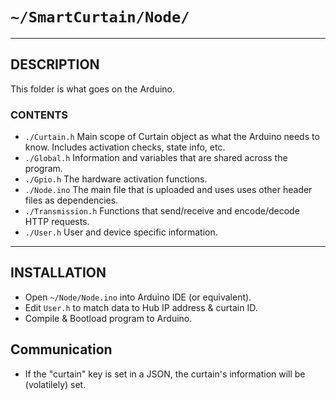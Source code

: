 # `~/SmartCurtain/Node/`

---

## DESCRIPTION
This folder is what goes on the Arduino.

### CONTENTS
- `./Curtain.h` Main scope of Curtain object as what the Arduino needs to know.  Includes activation checks, state info, etc.
- `./Global.h` Information and variables that are shared across the program.
- `./Gpio.h` The hardware activation functions.
- `./Node.ino` The main file that is uploaded and uses uses other header files as dependencies.
- `./Transmission.h` Functions that send/receive and encode/decode HTTP requests.
- `./User.h` User and device specific information.

---

## INSTALLATION
- Open `~/Node/Node.ino` into Arduino IDE (or equivalent).
- Edit `User.h` to match data to Hub IP address & curtain ID.
- Compile & Bootload program to Arduino.


## Communication
- If the "curtain" key is set in a JSON, the curtain's information will be (volatilely) set.
